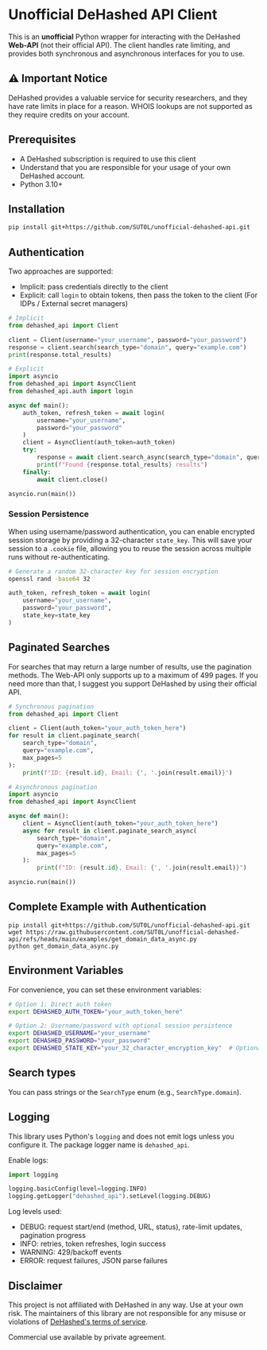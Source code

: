 # Unofficial DeHashed API Client

This is an **unofficial** Python wrapper for interacting with the DeHashed **Web-API** (not their official API).
The client handles rate limiting, and provides both synchronous and asynchronous interfaces for you to use.

## ⚠️ Important Notice

DeHashed provides a valuable service for security researchers, and they have rate limits in place for a reason.
WHOIS lookups are not supported as they require credits on your account.

## Prerequisites

- A DeHashed subscription is required to use this client
- Understand that you are responsible for your usage of your own DeHashed account.
- Python 3.10+

## Installation

```bash
pip install git+https://github.com/SUT0L/unofficial-dehashed-api.git
```

## Authentication

Two approaches are supported:

- Implicit: pass credentials directly to the client
- Explicit: call `login` to obtain tokens, then pass the token to the client (For IDPs / External secret managers)

```python
# Implicit
from dehashed_api import Client

client = Client(username="your_username", password="your_password")
response = client.search(search_type="domain", query="example.com")
print(response.total_results)
```

```python
# Explicit
import asyncio
from dehashed_api import AsyncClient
from dehashed_api.auth import login

async def main():
    auth_token, refresh_token = await login(
        username="your_username",
        password="your_password"
    )
    client = AsyncClient(auth_token=auth_token)
    try:
        response = await client.search_async(search_type="domain", query="example.com")
        print(f"Found {response.total_results} results")
    finally:
        await client.close()

asyncio.run(main())
```

### Session Persistence
When using username/password authentication, you can enable encrypted session storage by providing a 32-character `state_key`. This will save your session to a `.cookie` file, allowing you to reuse the session across multiple runs without re-authenticating.

```bash
# Generate a random 32-character key for session encryption
openssl rand -base64 32
```

```python
auth_token, refresh_token = await login(
    username="your_username",
    password="your_password",
    state_key=state_key
)
```

## Paginated Searches

For searches that may return a large number of results, use the pagination methods. The Web-API only supports up to a maximum of 499 pages. If you need more than that, I suggest you support DeHashed by using their official API.

```python
# Synchronous pagination
from dehashed_api import Client

client = Client(auth_token="your_auth_token_here")
for result in client.paginate_search(
    search_type="domain",
    query="example.com",
    max_pages=5
):
    print(f"ID: {result.id}, Email: {', '.join(result.email)}")

# Asynchronous pagination
import asyncio
from dehashed_api import AsyncClient

async def main():
    client = AsyncClient(auth_token="your_auth_token_here")
    async for result in client.paginate_search_async(
        search_type="domain",
        query="example.com",
        max_pages=5
    ):
        print(f"ID: {result.id}, Email: {', '.join(result.email)}")

asyncio.run(main())
```

## Complete Example with Authentication

```
pip install git+https://github.com/SUT0L/unofficial-dehashed-api.git
wget https://raw.githubusercontent.com/SUT0L/unofficial-dehashed-api/refs/heads/main/examples/get_domain_data_async.py
python get_domain_data_async.py
```

## Environment Variables

For convenience, you can set these environment variables:

```bash
# Option 1: Direct auth token
export DEHASHED_AUTH_TOKEN="your_auth_token_here"

# Option 2: Username/password with optional session persistence
export DEHASHED_USERNAME="your_username"
export DEHASHED_PASSWORD="your_password"
export DEHASHED_STATE_KEY="your_32_character_encryption_key"  # Optional
```

## Search types

You can pass strings or the `SearchType` enum (e.g., `SearchType.domain`).

## Logging

This library uses Python's `logging` and does not emit logs unless you configure it. The package logger name is `dehashed_api`.

Enable logs:

```python
import logging

logging.basicConfig(level=logging.INFO)
logging.getLogger("dehashed_api").setLevel(logging.DEBUG)
```

Log levels used:
- DEBUG: request start/end (method, URL, status), rate-limit updates, pagination progress
- INFO: retries, token refreshes, login success
- WARNING: 429/backoff events
- ERROR: request failures, JSON parse failures

## Disclaimer

This project is not affiliated with DeHashed in any way. Use at your own risk. The maintainers of this library are not responsible for any misuse or violations of [DeHashed's terms of service](https://www.dehashed.com/legal).

Commercial use available by private agreement.